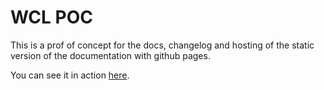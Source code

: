 # WCL POC
This is a prof of concept for the docs, changelog and hosting of the static version of the documentation with github pages.

You can see it in action [here](https://my-poc-sandbox.github.io/wcl-poc/).